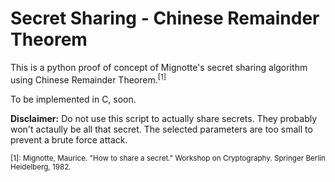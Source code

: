 # Secret Sharing - Chinese Remainder Theorem

This is a python proof of concept of Mignotte's secret sharing algorithm using Chinese Remainder Theorem.<sup>[1]</sup> 

To be implemented in C, soon.

**Disclaimer:** Do not use this script to actually share secrets. They probably won't actaully be all that secret. 
The selected parameters are too small to prevent a brute force attack.

<sub>[1]: Mignotte, Maurice. "How to share a secret." Workshop on Cryptography. Springer Berlin Heidelberg, 1982.</sub>
